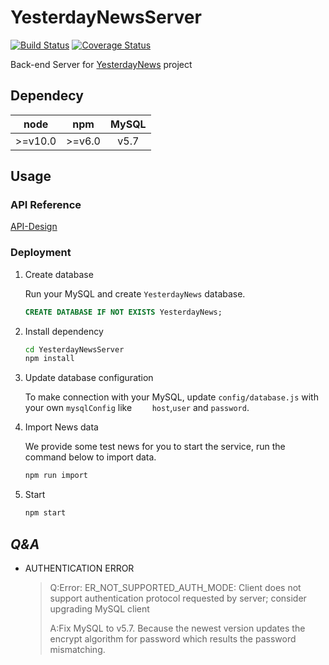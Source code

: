 # YesterdayNewsServer

[![Build Status](https://www.travis-ci.org/xwy27/YesterdayNewsServer.svg?branch=master)](https://www.travis-ci.org/xwy27/YesterdayNewsServer) [![Coverage Status](https://coveralls.io/repos/github/xwy27/YesterdayNewsServer/badge.svg?branch=master)](https://coveralls.io/github/xwy27/YesterdayNewsServer?branch=master)

Back-end Server for [YesterdayNews](https://github.com/CookiesChen/YesterdayNews) project

## Dependecy

|node|npm|MySQL|
|:--:|:-:|:---:|
|>=v10.0|>=v6.0|v5.7|

## Usage

### API Reference

[API-Design](./docs/API-Design.md)

### Deployment

1. Create database

    Run your MySQL and create `YesterdayNews` database.

    ```sql
    CREATE DATABASE IF NOT EXISTS YesterdayNews;
    ```

1. Install dependency

    ```bash
    cd YesterdayNewsServer
    npm install
    ```

1. Update database configuration

    To make connection with your MySQL, update `config/database.js` with your own `mysqlConfig` like `    host`,`user` and `password`.

1. Import News data

    We provide some test news for you to start the service, run the command below to import data.

    ```bash
    npm run import
    ```

1. Start

    ```bash
    npm start
    ```

## ***Q&A***

- AUTHENTICATION ERROR
    > Q:Error: ER_NOT_SUPPORTED_AUTH_MODE: Client does not support authentication protocol requested by server; consider upgrading MySQL client
    >
    > A:Fix MySQL to v5.7. Because the newest version updates the encrypt algorithm for password which results the password mismatching.
